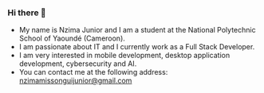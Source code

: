 ### Hi there 👋

- My name is Nzima Junior and I am a student at the National Polytechnic School of Yaoundé (Cameroon).
- I am passionate about IT and I currently work as a Full Stack Developer.
- I am very interested in mobile development, desktop application development, cybersecurity and AI.
- You can contact me at the following address: nzimamissonguijunior@gmail.com
